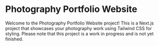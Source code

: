 # Photography Portfolio Website

Welcome to the Photography Portfolio Website project! This is a Next.js project that showcases your photography work using Tailwind CSS for styling. Please note that this project is a work in progress and is not yet finished.
